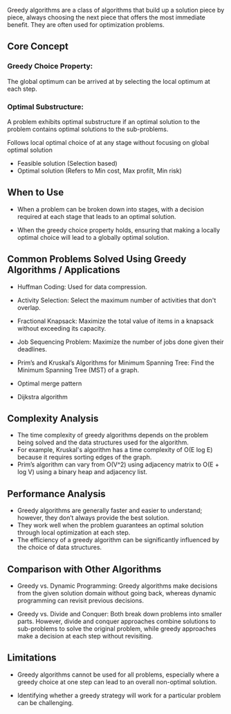 Greedy algorithms are a class of algorithms that build up a solution piece by piece, always choosing the next piece that offers the most immediate benefit. They are often used for optimization problems. 

## Core Concept

### Greedy Choice Property: 

The global optimum can be arrived at by selecting the local optimum at each step.

### Optimal Substructure: 

A problem exhibits optimal substructure if an optimal solution to the problem contains optimal solutions to the sub-problems.

Follows local optimal choice of at any stage without focusing on global optimal solution 
- Feasible solution (Selection based)
- Optimal solution (Refers to Min cost, Max profilt, Min risk)

## When to Use

- When a problem can be broken down into stages, with a decision required at each stage that leads to an optimal solution.

- When the greedy choice property holds, ensuring that making a locally optimal choice will lead to a globally optimal solution.

## Common Problems Solved Using Greedy Algorithms / Applications

- Huffman Coding: Used for data compression.

- Activity Selection: Select the maximum number of activities that don't overlap.

- Fractional Knapsack: Maximize the total value of items in a knapsack without exceeding its capacity.

- Job Sequencing Problem: Maximize the number of jobs done given their deadlines.

- Prim’s and Kruskal’s Algorithms for Minimum Spanning Tree: Find the Minimum Spanning Tree (MST) of a graph.

- Optimal merge pattern

- Dijkstra algorithm 

## Complexity Analysis

- The time complexity of greedy algorithms depends on the problem being solved and the data structures used for the algorithm.
- For example, Kruskal's algorithm has a time complexity of O(E log E) because it requires sorting edges of the graph.
- Prim’s algorithm can vary from O(V^2) using adjacency matrix to O(E + log V) using a binary heap and adjacency list.

## Performance Analysis

- Greedy algorithms are generally faster and easier to understand; however, they don’t always provide the best solution.
- They work well when the problem guarantees an optimal solution through local optimization at each step.
- The efficiency of a greedy algorithm can be significantly influenced by the choice of data structures.

## Comparison with Other Algorithms

- Greedy vs. Dynamic Programming: Greedy algorithms make decisions from the given solution domain without going back, whereas dynamic programming can revisit previous decisions.

- Greedy vs. Divide and Conquer: Both break down problems into smaller parts. However, divide and conquer approaches combine solutions to sub-problems to solve the original problem, while greedy approaches make a decision at each step without revisiting.

## Limitations

- Greedy algorithms cannot be used for all problems, especially where a greedy choice at one step can lead to an overall non-optimal solution.

- Identifying whether a greedy strategy will work for a particular problem can be challenging.